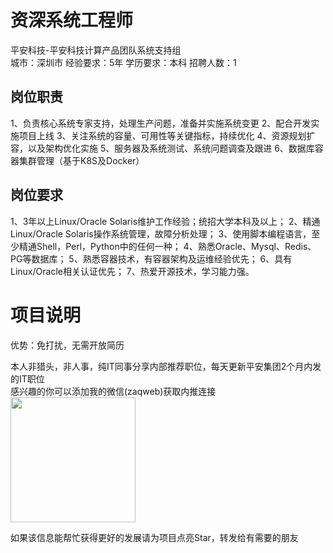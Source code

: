 # 资深系统工程师
平安科技-平安科技计算产品团队系统支持组  
城市：深圳市 经验要求：5年 学历要求：本科  招聘人数：1

## 岗位职责
1、负责核心系统专家支持，处理生产问题，准备并实施系统变更
   2、配合开发实施项目上线
   3、关注系统的容量、可用性等关键指标，持续优化
   4、资源规划扩容，以及架构优化实施
   5、服务器及系统测试、系统问题调查及跟进
   6、数据库容器集群管理（基于K8S及Docker）

## 岗位要求
1、3年以上Linux/Oracle Solaris维护工作经验；统招大学本科及以上；
   2、精通Linux/Oracle Solaris操作系统管理，故障分析处理；
   3、使用脚本编程语言，至少精通Shell，Perl，Python中的任何一种；
   4、熟悉Oracle、Mysql、Redis、PG等数据库；
   5、熟悉容器技术，有容器架构及运维经验优先；
   6、具有Linux/Oracle相关认证优先；
   7、热爱开源技术，学习能力强。

# 项目说明

优势：免打扰，无需开放简历

本人非猎头，非人事，纯IT同事分享内部推荐职位，每天更新平安集团2个月内发的IT职位  
感兴趣的你可以添加我的微信(zaqweb)获取内推连接  
<img src="https://github.com/zaqweb/PA-IT-JOBS/blob/master/WechatICode.jpeg"  height="200" width="200">

如果该信息能帮忙获得更好的发展请为项目点亮Star，转发给有需要的朋友




